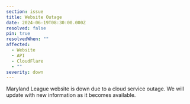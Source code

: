 ```yaml
---
section: issue
title: Website Outage
date: 2024-06-19T08:30:00.000Z
resolved: false
pin: true
resolvedWhen: ""
affected:
  - Website
  - API
  - CloudFlare
  - ""
severity: down
---
```

Maryland League website is down due to a cloud service outage. We will update with new information as it becomes available.